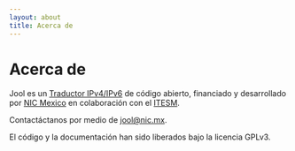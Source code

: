 ```yaml
---
layout: about
title: Acerca de
---
```


# Acerca de

Jool es un [Traductor IPv4/IPv6](intro-nat64.html) de código abierto, financiado y desarrollado por [NIC Mexico](http://nicmexico.mx/) en colaboración con el [ITESM](http://www.itesm.mx/).

Contactáctanos por medio de [jool@nic.mx](mailto:jool@nic.mx).

El código y la documentación han sido liberados bajo la licencia GPLv3.


